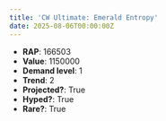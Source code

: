 ```yaml
---
title: 'CW Ultimate: Emerald Entropy'
date: 2025-08-06T00:00:00Z
---
```

- **RAP**: 166503
- **Value**: 1150000
- **Demand level**: 1
- **Trend**: 2
- **Projected?**: True
- **Hyped?**: True
- **Rare?**: True
